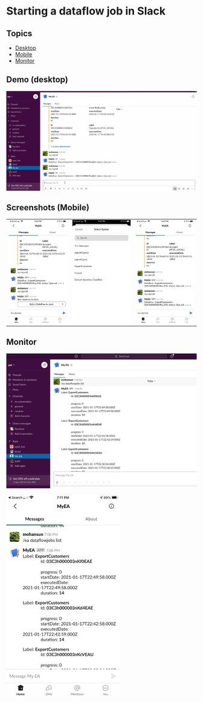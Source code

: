 # Starting a dataflow job in Slack 

## Topics
- [Desktop](#desktop)
- [Mobile](#mobile)
- [Monitor](#monitor)

<a name="desktop"></a>
## Demo (desktop)
![demo-myEA](img/myEA-1.gif)


<a name="mobile"></a>
## Screenshots (Mobile)

<table>
<tr>
<td> <img src='img/myEA-1.PNG' width='300'/></td>
<td><img src='img/myEA-2.PNG' width='300'/></td>
<td><img src='img/myEA-3.png' width='300'/></td>
</table>

<a name="monitor"></a>
## Monitor
![monitor-desktop](img/myEA-moinitor-1.png)

<img src='img/myEA-moinitor-2.png' width='300'/>

